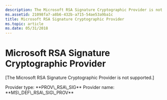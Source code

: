 ```yaml
---
description: The Microsoft RSA Signature Cryptographic Provider is not supported.
ms.assetid: 21098fa7-a8b6-432b-a715-54ae53a9ba1c
title: Microsoft RSA Signature Cryptographic Provider
ms.topic: article
ms.date: 05/31/2018
---
```


# Microsoft RSA Signature Cryptographic Provider

\[The Microsoft RSA Signature Cryptographic Provider is not supported.\]

<dl> Provider type: **PROV\_RSA\_SIG**  
Provider name: **MS\_DEF\_RSA\_SIG\_PROV**  
</dl>

 

 



